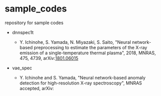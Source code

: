 # sample_codes
repository for sample codes

- dnnspec1t
  - Y. Ichinohe, S. Yamada, N. Miyazaki, S. Saito, "Neural network-based preprocessing to estimate the parameters of the X-ray emission of a single-temperature thermal plasma", 2018, MNRAS, 475, 4739, arXiv:[1801.06015](http://arxiv.org/abs/1801.06015)

- vae_spec
  - Y. Ichinohe and S. Yamada, "Neural network-based anomaly detection for high-resolution X-ray spectroscopy", MNRAS accepted, arXiv:[]()
